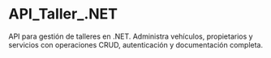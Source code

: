 # API_Taller_.NET
API para gestión de talleres en .NET. Administra vehículos, propietarios y servicios con operaciones CRUD, autenticación y documentación completa.
